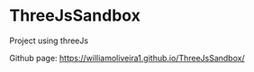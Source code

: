 # ThreeJsSandbox
Project using threeJs

Github page: https://williamoliveira1.github.io/ThreeJsSandbox/
